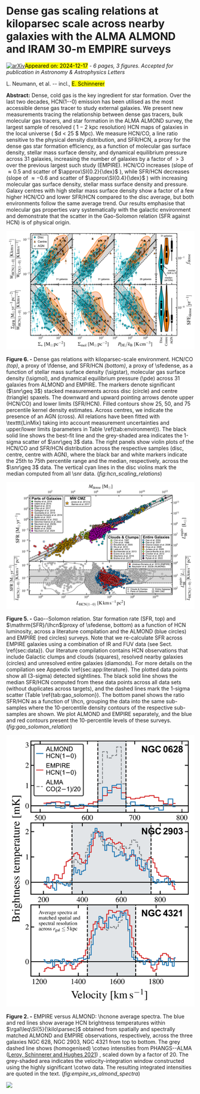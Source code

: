 <div class="macros" style="visibility:hidden;">
$\newcommand{\ensuremath}{}$
$\newcommand{\xspace}{}$
$\newcommand{\object}[1]{\texttt{#1}}$
$\newcommand{\farcs}{{.}''}$
$\newcommand{\farcm}{{.}'}$
$\newcommand{\arcsec}{''}$
$\newcommand{\arcmin}{'}$
$\newcommand{\ion}[2]{#1#2}$
$\newcommand{\textsc}[1]{\textrm{#1}}$
$\newcommand{\hl}[1]{\textrm{#1}}$
$\newcommand{\footnote}[1]{}$
$\newcommand{\cmark}{\textcolor{green}{\ding{51}}}$
$\newcommand{\xmark}{\textcolor{red}{\ding{55}}}$</div>



<div id="title">

# Dense gas scaling relations at kiloparsec scale across nearby galaxies with the ALMA ALMOND and IRAM 30-m EMPIRE surveys

</div>
<div id="comments">

[![arXiv](https://img.shields.io/badge/arXiv-2412.10506-b31b1b.svg)](https://arxiv.org/abs/2412.10506)<mark>Appeared on: 2024-12-17</mark> -  _6 pages, 3 figures. Accepted for publication in Astronomy & Astrophysics Letters_

</div>
<div id="authors">

L. Neumann, et al. -- incl., <mark>E. Schinnerer</mark>

</div>
<div id="abstract">

**Abstract:** Dense, cold gas is the key ingredient for star formation.   Over the last two decades, HCN(1--0) emission has been utilised as the most accessible dense gas tracer to study external galaxies.   We present new measurements tracing the relationship between dense gas tracers, bulk molecular gas tracers, and star formation in the ALMA ALMOND survey, the largest sample of resolved ( $1-2$ kpc resolution) HCN maps of galaxies in the local universe ( $d < 25 $ Mpc).   We measure HCN/CO, a line ratio sensitive to the physical density distribution, and SFR/HCN, a proxy for the dense gas star formation efficiency, as a function of molecular gas surface density, stellar mass surface density, and dynamical equilibrium pressure across 31 galaxies, increasing the number of galaxies by a factor of $>3$ over the previous largest such study (EMPIRE).    HCN/CO increases (slope of $\approx\num{0.5}$ and scatter of $\approx\SI{0.2}{\dex}$ ), while SFR/HCN decreases (slope of $\approx\num{-0.6}$ and scatter of $\approx\SI{0.4}{\dex}$ ) with increasing molecular gas surface density, stellar mass surface density and pressure.    Galaxy centres with high stellar mass surface density show a factor of a few higher HCN/CO and lower SFR/HCN compared to the disc average, but both environments follow the same average trend.   Our results emphasise that molecular gas properties vary systematically with the galactic environment and demonstrate that the scatter in the Gao-Solomon relation (SFR against HCN) is of physical origin.

</div>

<div id="div_fig1">

<img src="tmp_2412.10506/./Figures/HCN_scaling_relations_centre_vs_disc_compressed_v2.png" alt="Fig6" width="100%"/>

**Figure 6. -** Dense gas relations with kiloparsec-scale environment.
HCN/CO _(top)_, a proxy of \fdense, and SFR/HCN _(bottom)_, a proxy of \sfedense, as a function of stellar mass surface density (\sigstar), molecular gas surface density (\sigmol), and dynamical equilibrium pressure (\pde) across 31 galaxies from ALMOND and EMPIRE.
The markers denote significant ($\snr\geq 3$) stacked measurements across disc (circle) and centre (triangle) spaxels.
The downward and upward pointing arrows denote upper (HCN/CO) and lower limits (SFR/HCN).
Filled contours show 25, 50, and 75 percentile kernel density estimates.
Across centres, we indicate the presence of an AGN (cross).
All relations have been fitted with \texttt{LinMix} taking into account measurement uncertainties and upper/lower limits (parameters in Table \ref{tab:environment}).
The black solid line shows the best-fit line and the grey-shaded area indicates the 1-sigma scatter of $\snr\geq 3$ data.
The right panels show violin plots of the HCN/CO and SFR/HCN distribution across the respective samples (disc, centre, centre with AGN), where the black bar and white markers indicate the 25th to 75th percentile range and the median, respectively, across the $\snr\geq 3$ data.
The vertical cyan lines in the disc violins mark the median computed from all \snr data.
 (*fig:hcn_scaling_relations*)

</div>
<div id="div_fig2">

<img src="tmp_2412.10506/./Figures/GS_relation_literature_compilation_compressed.png" alt="Fig5" width="100%"/>

**Figure 5. -** Gao--Solomon relation. Star formation rate (SFR, top) and $\mathrm{SFR}/\lhcn$(proxy of \sfedense, bottom) as a function of HCN luminosity, across a literature compilation and the ALMOND (blue circles) and EMPIRE (red circles) surveys.
Note that we re-calculate SFR across EMPIRE galaxies using a combination of IR and FUV data (see Sect. \ref{sec:data}).
Our literature compilation contains HCN observations that include Galactic clumps and clouds (squares), resolved nearby galaxies (circles) and unresolved entire galaxies (diamonds).
For more details on the compilation see Appendix \ref{sec:app:literature}.
The plotted data points show all (3-sigma) detected sightlines.
The black solid line shows the median SFR/HCN computed from these data points across all data sets (without duplicates across targets), and the dashed lines mark the 1-sigma scatter (Table \ref{tab:gao_solomon}).
The bottom panel shows the ratio SFR/HCN as a function of \lhcn, grouping the data into the same sub-samples where the 10-percentile density contours of the respective sub-samples are shown.
We plot ALMOND and EMPIRE separately, and the blue and red contours present the 10-percentile levels of these surveys.
 (*fig:gao_solomon_relation*)

</div>
<div id="div_fig3">

<img src="tmp_2412.10506/./Figures/ALMOND_vs_EMPIRE_spectra_compressed_v2.png" alt="Fig2" width="100%"/>

**Figure 2. -** EMPIRE versus ALMOND: \hcnone average spectra.
The blue and red lines show average HCN brightness temperatures within $\rgal\leq\SI{5}{\kilo\parsec}$ obtained from spatially and spectrally matched ALMOND and EMPIRE observations, respectively, across the three galaxies NGC 628, NGC 2903, NGC 4321 from top to bottom.
The grey dashed line shows (homogenised) \cotwo intensities from PHANGS--ALMA  ([Leroy, Schinnerer and Hughes 2021]()) , scaled down by a factor of 20.
The grey-shaded area indicates the velocity-integration window constructed using the highly significant \cotwo data.
The resulting integrated intensities are quoted in the text.
 (*fig:empire_vs_almond_spectra*)

</div><div id="qrcode"><img src=https://api.qrserver.com/v1/create-qr-code/?size=100x100&data="https://arxiv.org/abs/2412.10506"></div>